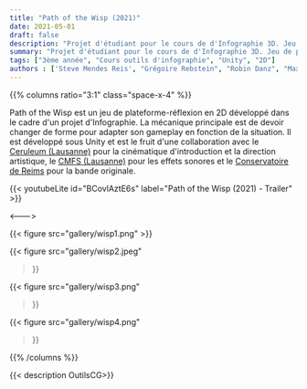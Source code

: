 ```yaml
---
title: "Path of the Wisp (2021)"
date: 2021-05-01
draft: false
description: "Projet d'étudiant pour le cours de d'Infographie 3D. Jeu de plateforme 2D réalisé avec Unity."
summary: "Projet d'étudiant pour le cours de d'Infographie 3D. Jeu de plateforme 2D réalisé avec Unity"
tags: ["3ème année", "Cours outils d'infographie", "Unity", "2D"]
authors : ['Steve Mendes Reis', "Grégoire Rebstein", "Robin Danz", "Maxime Welcklen"]
---
```


{{% columns ratio="3:1" class="space-x-4" %}} <!-- begin columns block -->

Path of the Wisp est un jeu de plateforme-réflexion en 2D développé dans le cadre d'un projet d'Infographie.
La mécanique principale est de devoir changer de forme pour adapter son gameplay en fonction de la situation.
Il est développé sous Unity et est le fruit d'une collaboration avec le [Ceruleum (Lausanne)](https://www.ceruleum.ch/fr/) pour la cinématique d'introduction et la direction artistique, 
le [CMFS (Lausanne)](https://www.cfms.ch/) pour les effets sonores et le [Conservatoire de Reims](https://www.reims.fr/la-culture-a-reims/conservatoire-a-rayonnement-regional-de-reims) pour la bande originale.


{{< youtubeLite id="BCovlAztE6s" label="Path of the Wisp (2021) - Trailer" >}}

<---> <!-- magic separator, between columns -->

<div class="[&>figure]:my-4">
{{< figure
src="gallery/wisp1.png"
>}}

{{< figure
src="gallery/wisp2.jpeg"
>}}

{{< figure
src="gallery/wisp3.png"
>}}

{{< figure
src="gallery/wisp4.png"
>}}
</div>

{{% /columns %}}

{{< description OutilsCG>}}
